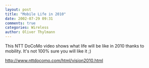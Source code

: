 ```yaml
---
layout: post
title: "Mobile Life in 2010"
date: 2002-07-29 09:31
comments: true
categories: Wireless
author: Oliver Thylmann
---
```



This NTT DoCoMo video shows what life will be like in 2010 thanks to mobility. It's not 100% sure you will like it ;)

http://www.nttdocomo.com/html/vision2010.html


